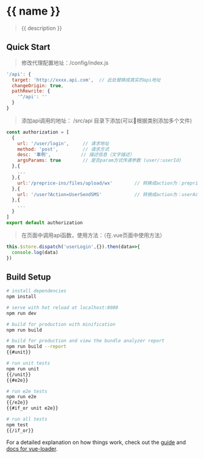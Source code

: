 # {{ name }}

> {{ description }}

## Quick Start

>修改代理配置地址：/config/index.js
```javascript
'/api': {
  target: 'http://xxxx.api.com',  // 此处替换成真实的api地址
  changeOrigin: true,
  pathRewrite: {
    '^/api': ''
  }
}
```

> 添加api调用的地址： /src/api 目录下添加(可以根据类别添加多个文件)
```javascript
const authorization = [
  {
    url: '/user/login',     // 请求地址
    method: 'post',         // 请求方式
    desc: '事例',           // 描述信息（文字描述）
    argsParams: true        // 是否param方式传递参数 (user/:userId)
  },{
    ...
  },{
    url:'/preprice-ins/files/upload/wx'        // 转换成action为：prepriceInsFilesUploadWx
  },{
    url: '/user?Action=UserSendSMS'            // 转换成action为：userActionUserSendSMS
  },{
    ...
  }
]
export default authorization

```

>在页面中调用api函数，使用方法：（在.vue页面中使用方法）
```javascript
this.$store.dispatch('userLogin',{}).then(data=>{
  console.log(data)
})
```

## Build Setup

``` bash
# install dependencies
npm install

# serve with hot reload at localhost:8080
npm run dev

# build for production with minification
npm run build

# build for production and view the bundle analyzer report
npm run build --report
{{#unit}}

# run unit tests
npm run unit
{{/unit}}
{{#e2e}}

# run e2e tests
npm run e2e
{{/e2e}}
{{#if_or unit e2e}}

# run all tests
npm test
{{/if_or}}
```

For a detailed explanation on how things work, check out the [guide](http://vuejs-templates.github.io/webpack/) and [docs for vue-loader](http://vuejs.github.io/vue-loader).
